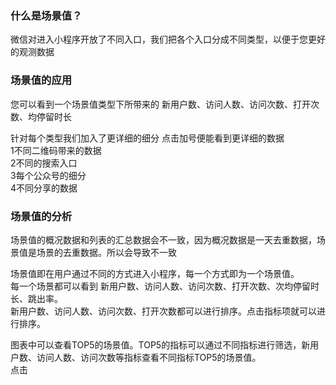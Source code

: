 ### 什么是场景值？

微信对进入小程序开放了不同入口，我们把各个入口分成不同类型，以便于您更好的观测数据

### 场景值的应用

您可以看到一个场景值类型下所带来的 新用户数、访问人数、访问次数、打开次数、均停留时长

针对每个类型我们加入了更详细的细分 点击加号便能看到更详细的数据  
1不同二维码带来的数据  
2不同的搜索入口  
3每个公众号的细分  
4不同分享的数据

### 场景值的分析

场景值的概况数据和列表的汇总数据会不一致，因为概况数据是一天去重数据，场景值是场景的去重数据。所以会导致不一致

场景值即在用户通过不同的方式进入小程序，每一个方式即为一个场景值。  
每一个场景都可以看到 新用户数、访问人数、访问次数、打开次数、次均停留时长、跳出率。  
新用户数、访问人数、访问次数、打开次数都可以进行排序。点击指标项就可以进行排序。

图表中可以查看TOP5的场景值。TOP5的指标可以通过不同指标进行筛选，新用户数、访问人数、访问次数等指标查看不同指标TOP5的场景值。  
点击

### 



